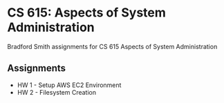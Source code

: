 # CS 615: Aspects of System Administration
Bradford Smith assignments for CS 615 Aspects of System Administration

## Assignments
- HW 1 - Setup AWS EC2 Environment
- HW 2 - Filesystem Creation

